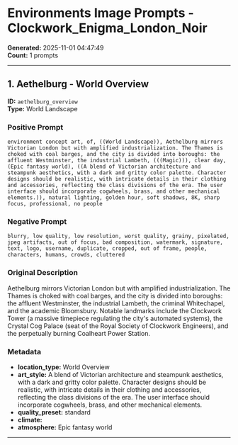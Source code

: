# Environments Image Prompts - Clockwork_Enigma_London_Noir

**Generated:** 2025-11-01 04:47:49  
**Count:** 1 prompts

---

## 1. Aethelburg - World Overview

**ID:** `aethelburg_overview`  
**Type:** World Landscape  

### Positive Prompt

```
environment concept art, of, ((World Landscape)), Aethelburg mirrors Victorian London but with amplified industrialization. The Thames is choked with coal barges, and the city is divided into boroughs: the affluent Westminster, the industrial Lambeth, (((Magic))), clear day, (Epic fantasy world), ((A blend of Victorian architecture and steampunk aesthetics, with a dark and gritty color palette. Character designs should be realistic, with intricate details in their clothing and accessories, reflecting the class divisions of the era. The user interface should incorporate cogwheels, brass, and other mechanical elements.)), natural lighting, golden hour, soft shadows, 8K, sharp focus, professional, no people
```

### Negative Prompt

```
blurry, low quality, low resolution, worst quality, grainy, pixelated, jpeg artifacts, out of focus, bad composition, watermark, signature, text, logo, username, duplicate, cropped, out of frame, people, characters, humans, crowds, cluttered
```

### Original Description

Aethelburg mirrors Victorian London but with amplified industrialization. The Thames is choked with coal barges, and the city is divided into boroughs: the affluent Westminster, the industrial Lambeth, the criminal Whitechapel, and the academic Bloomsbury. Notable landmarks include the Clockwork Tower (a massive timepiece regulating the city's automated systems), the Crystal Cog Palace (seat of the Royal Society of Clockwork Engineers), and the perpetually burning Coalheart Power Station.

### Metadata

- **location_type:** World Overview
- **art_style:** A blend of Victorian architecture and steampunk aesthetics, with a dark and gritty color palette. Character designs should be realistic, with intricate details in their clothing and accessories, reflecting the class divisions of the era. The user interface should incorporate cogwheels, brass, and other mechanical elements.
- **quality_preset:** standard
- **climate:** 
- **atmosphere:** Epic fantasy world

---

